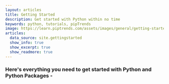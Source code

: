 ```yaml
---
layout: articles
title: Getting Started
description: Get started with Python within no time
keywords: python, tutorials, pipTrends
image: https://learn.piptrends.com/assets/images/general/getting-started-cover.png
articles:
  data_source: site.gettingstarted
  show_info: true
  show_excerpt: true
  show_readmore: true
---
```


### Here's everything you need to get started with Python and Python Packages -